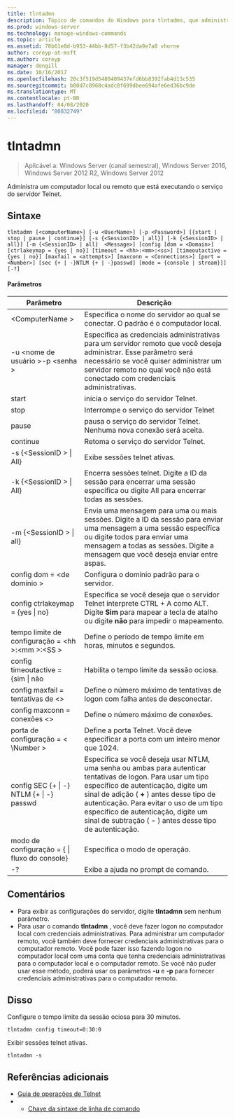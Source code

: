 ```yaml
---
title: tlntadmn
description: Tópico de comandos do Windows para tlntadmn, que administra um computador local ou remoto, executando o serviço do servidor Telnet.
ms.prod: windows-server
ms.technology: manage-windows-commands
ms.topic: article
ms.assetid: 78b61e8d-b953-44bb-8d57-f3b42da9e7a8 vhorne
author: coreyp-at-msft
ms.author: coreyp
manager: dongill
ms.date: 10/16/2017
ms.openlocfilehash: 20c3f519d5488409437efd6bb8392fab4d13c535
ms.sourcegitcommit: b00d7c8968c4adc8f699dbee694afe6ed36bc9de
ms.translationtype: MT
ms.contentlocale: pt-BR
ms.lasthandoff: 04/08/2020
ms.locfileid: "80832749"
---
```

# <a name="tlntadmn"></a>tlntadmn

>Aplicável a: Windows Server (canal semestral), Windows Server 2016, Windows Server 2012 R2, Windows Server 2012

Administra um computador local ou remoto que está executando o serviço do servidor Telnet.   

## <a name="syntax"></a>Sintaxe  
```  
tlntadmn [<computerName>] [-u <UserName>] [-p <Password>] [{start | stop | pause | continue}] [-s {<SessionID> | all}] [-k {<SessionID> | all}] [-m {<SessionID> | all}  <Message>] [config [dom = <Domain>] [ctrlakeymap = {yes | no}] [timeout = <hh>:<mm>:<ss>] [timeoutactive = {yes | no}] [maxfail = <attempts>] [maxconn = <Connections>] [port = <Number>] [sec {+ | -}NTLM {+ | -}passwd] [mode = {console | stream}]] [-?]  
```  
#### <a name="parameters"></a>Parâmetros  

|                   Parâmetro                    |                                                                                                                                                       Descrição                                                                                                                                                        |
|------------------------------------------------|--------------------------------------------------------------------------------------------------------------------------------------------------------------------------------------------------------------------------------------------------------------------------------------------------------------------------|
|                \<ComputerName >                 |                                                                                                                    Especifica o nome do servidor ao qual se conectar. O padrão é o computador local.                                                                                                                    |
|         -u \<nome de usuário >-p \<senha >          |                                                Especifica as credenciais administrativas para um servidor remoto que você deseja administrar. Esse parâmetro será necessário se você quiser administrar um servidor remoto no qual você não está conectado com credenciais administrativas.                                                |
|                     start                      |                                                                                                                                            inicia o serviço do servidor Telnet.                                                                                                                                             |
|                      stop                      |                                                                                                                                             Interrompe o serviço do servidor Telnet                                                                                                                                              |
|                     pause                      |                                                                                                                          pausa o serviço do servidor Telnet. Nenhuma nova conexão será aceita.                                                                                                                          |
|                    continue                    |                                                                                                                                            Retoma o serviço do servidor Telnet.                                                                                                                                            |
|          -s {\<SessionID > &#124; All}          |                                                                                                                                             Exibe sessões telnet ativas.                                                                                                                                             |
|          -k {\<SessionID > &#124; All}          |                                                                                                        Encerra sessões telnet. Digite a ID da sessão para encerrar uma sessão específica ou digite All para encerrar todas as sessões.                                                                                                         |
|    -m {\<SessionID > &#124; all} <Message>     |                                                   Envia uma mensagem para uma ou mais sessões. Digite a ID da sessão para enviar uma mensagem a uma sessão específica ou digite todos para enviar uma mensagem a todas as sessões. Digite a mensagem que você deseja enviar entre aspas.                                                   |
|             config dom = \<de domínio >             |                                                                                                                                      Configura o domínio padrão para o servidor.                                                                                                                                       |
|      config ctrlakeymap = {yes &#124; no}      |                                                                                     Especifica se você deseja que o servidor Telnet interprete CTRL + A como ALT. Digite **Sim** para mapear a tecla de atalho ou digite **não** para impedir o mapeamento.                                                                                     |
|       tempo limite de configuração = \<hh >:\<mm >:\<SS >       |                                                                                                                                 Define o período de tempo limite em horas, minutos e segundos.                                                                                                                                 |
|     config timeoutactive = {sim &#124; não      |                                                                                                                                            Habilita o tempo limite da sessão ociosa.                                                                                                                                             |
|          config maxfail = tentativas de \<>          |                                                                                                                          Define o número máximo de tentativas de logon com falha antes de desconectar.                                                                                                                          |
|        config maxconn = conexões \<>         |                                                                                                                                         Define o número máximo de conexões.                                                                                                                                          |
|            porta de configuração = < \Number >             |                                                                                                                    Define a porta Telnet. Você deve especificar a porta com um inteiro menor que 1024.                                                                                                                    |
| config SEC {+ &#124; -} NTLM {+ &#124; -} passwd | Especifica se você deseja usar NTLM, uma senha ou ambas para autenticar tentativas de logon. Para usar um tipo específico de autenticação, digite um sinal de adição ( **+** ) antes desse tipo de autenticação. Para evitar o uso de um tipo específico de autenticação, digite um sinal de subtração ( **-** ) antes desse tipo de autenticação. |
|     modo de configuração = { &#124; fluxo do console}      |                                                                                                                                             Especifica o modo de operação.                                                                                                                                             |
|                       -?                       |                                                                                                                                           Exibe a ajuda no prompt de comando.                                                                                                                                           |

## <a name="remarks"></a>Comentários  
-   Para exibir as configurações do servidor, digite **tlntadmn** sem nenhum parâmetro.  
-   Para usar o comando **tlntadmn** , você deve fazer logon no computador local com credenciais administrativas. Para administrar um computador remoto, você também deve fornecer credenciais administrativas para o computador remoto. Você pode fazer isso fazendo logon no computador local com uma conta que tenha credenciais administrativas para o computador local e o computador remoto. Se você não puder usar esse método, poderá usar os parâmetros **-u** e **-p** para fornecer credenciais administrativas para o computador remoto.  

## <a name="examples"></a><a name=BKMK_Examples></a>Disso  
Configure o tempo limite da sessão ociosa para 30 minutos.  
```  
tlntadmn config timeout=0:30:0  
```  
Exibir sessões telnet ativas.  
```  
tlntadmn -s  
```  

## <a name="additional-references"></a>Referências adicionais  
-   [Guia de operações de Telnet](https://technet.microsoft.com/library/cc753164(v=ws.10).aspx)  
-   - [Chave da sintaxe de linha de comando](command-line-syntax-key.md)  
